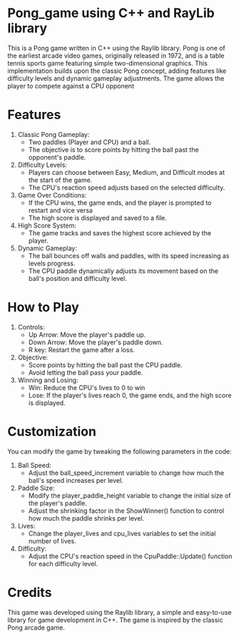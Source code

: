 # Pong_game using C++ and RayLib library
This is a Pong game written in C++ using the Raylib library. Pong is one of the earliest arcade video games, originally released in 1972, and is a table tennis sports game featuring simple two-dimensional graphics. This implementation builds upon the classic Pong concept, adding features like difficulty levels and dynamic gameplay adjustments.
The game allows the player to compete against a CPU opponent

# Features
1. Classic Pong Gameplay:  
    * Two paddles (Player and CPU) and a ball.  
    * The objective is to score points by hitting the ball past the opponent's paddle.
2. Difficulty Levels:
    * Players can choose between Easy, Medium, and Difficult modes at the start of the game.
    * The CPU's reaction speed adjusts based on the selected difficulty.
3. Game Over Conditions:
    * If the CPU wins, the game ends, and the player is prompted to restart and vice versa
    * The high score is displayed and saved to a file.
4. High Score System:
    * The game tracks and saves the highest score achieved by the player.
5. Dynamic Gameplay:
    * The ball bounces off walls and paddles, with its speed increasing as levels progress.
    * The CPU paddle dynamically adjusts its movement based on the ball's position and difficulty level.
# How to Play
1. Controls:
    * Up Arrow: Move the player's paddle up.
    * Down Arrow: Move the player's paddle down.
    * R key: Restart the game after a loss.
2. Objective:
    * Score points by hitting the ball past the CPU paddle.
    * Avoid letting the ball pass your paddle.
3. Winning and Losing:
    * Win: Reduce the CPU's lives to 0 to win
    * Lose: If the player's lives reach 0, the game ends, and the high score is displayed.
# Customization
You can modify the game by tweaking the following parameters in the code:
1. Ball Speed:
    * Adjust the ball_speed_increment variable to change how much the ball's speed increases per level.
2. Paddle Size:
    * Modify the player_paddle_height variable to change the initial size of the player's paddle.
    * Adjust the shrinking factor in the ShowWinner() function to control how much the paddle shrinks per level.
3. Lives:
    * Change the player_lives and cpu_lives variables to set the initial number of lives.
4. Difficulty:
    * Adjust the CPU's reaction speed in the CpuPaddle::Update() function for each difficulty level.
# Credits
This game was developed using the Raylib library, a simple and easy-to-use library for game development in C++. The game is inspired by the classic Pong arcade game.

